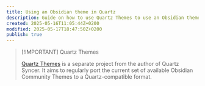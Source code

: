 ```yaml
---
title: Using an Obsidian theme in Quartz
description: Guide on how to use Quartz Themes to use an Obsidian theme in Quartz.
created: 2025-05-16T11:05:44Z+0200
modified: 2025-05-17T18:47:50Z+0200
publish: true
---
```


> [!IMPORTANT] Quartz Themes
>
> [Quartz Themes](https://github.com/saberzero1/quartz-themes) is a separate project from the author of Quartz Syncer. It aims to regularly port the current set of available Obsidian Community Themes to a Quartz-compatible format.
>
